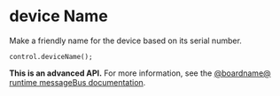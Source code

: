 # device Name

Make a friendly name for the device based on its serial number.

```sig
control.deviceName();
```

**This is an advanced API.**  For more information, see the
[@boardname@ runtime messageBus documentation](https://lancaster-university.github.io/microbit-docs/ubit/messageBus/).

